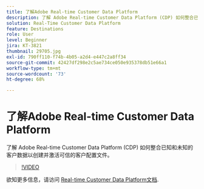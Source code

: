 ```yaml
---
title: 了解Adobe Real-time Customer Data Platform
description: 了解 Adobe Real-time Customer Data Platform (CDP) 如何整合已知和未知的客户数据以创建并激活可信的客户配置文件。
solution: Real-Time Customer Data Platform
feature: Destinations
role: User
level: Beginner
jira: KT-3821
thumbnail: 29705.jpg
exl-id: 790ff110-f74b-4b05-a2d4-e447c2a8ff34
source-git-commit: 42427df298e2c5ae734ce050e935378db51e66a1
workflow-type: tm+mt
source-wordcount: '73'
ht-degree: 68%

---
```


# 了解Adobe Real-time Customer Data Platform

了解 Adobe Real-time Customer Data Platform (CDP) 如何整合已知和未知的客户数据以创建并激活可信的客户配置文件。

>[!VIDEO](https://video.tv.adobe.com/v/29705?quality=12&learn=on)

欲知更多信息，请访问 [Real-time Customer Data Platform文档](https://experienceleague.adobe.com/docs/experience-platform/rtcdp/overview.html?lang=zh-Hans).
